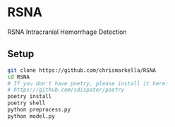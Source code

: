 RSNA
=====

RSNA Intracranial Hemorrhage Detection

## Setup

```bash
git clone https://github.com/chrismarkella/RSNA
cd RSNA
# If you don't have poetry, please install it here:
# https://github.com/sdispater/poetry
poetry install
poetry shell
python preprocess.py
python model.py
```